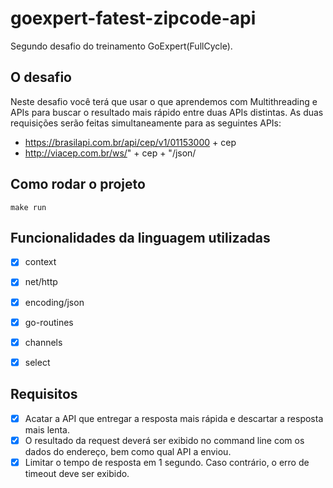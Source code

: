 # goexpert-fatest-zipcode-api
Segundo desafio do treinamento GoExpert(FullCycle).



## O desafio
Neste desafio você terá que usar o que aprendemos com Multithreading e APIs para buscar o resultado mais rápido entre duas APIs distintas.
As duas requisições serão feitas simultaneamente para as seguintes APIs:
- https://brasilapi.com.br/api/cep/v1/01153000 + cep
- http://viacep.com.br/ws/" + cep + "/json/



## Como rodar o projeto
``` shell
make run
```



## Funcionalidades da linguagem utilizadas
- [x] context
- [x] net/http
- [x] encoding/json
- [x] go-routines
- [x] channels
- [x] select



## Requisitos
- [x] Acatar a API que entregar a resposta mais rápida e descartar a resposta mais lenta.
- [x] O resultado da request deverá ser exibido no command line com os dados do endereço, bem como qual API a enviou.
- [x] Limitar o tempo de resposta em 1 segundo. Caso contrário, o erro de timeout deve ser exibido.
